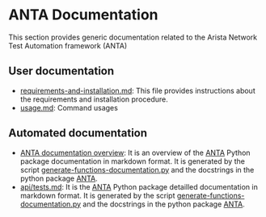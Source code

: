 # ANTA Documentation

This section provides generic documentation related to the Arista Network Test Automation framework (ANTA)


## User documentation

- [requirements-and-installation.md](requirements-and-installation.md): This file provides instructions about the requirements and installation procedure.
- [usage.md](usage.md): Command usages

## Automated documentation

- [ANTA documentation overview](api/README.md): It is an overview of the [ANTA](../anta) Python package documentation in markdown format. It is generated by the script [generate-functions-documentation.py](generate-functions-documentation.py) and the docstrings in the python package [ANTA](../anta).
- [api/tests.md](api/tests.md): It is the [ANTA](../anta) Python package detailled documentation in markdown format. It is generated by the script [generate-functions-documentation.py](generate-functions-documentation.py) and the docstrings in the python package [ANTA](../anta).
